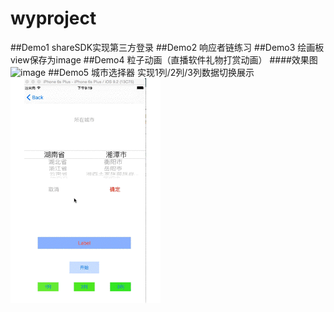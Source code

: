 # wyproject
##Demo1 shareSDK实现第三方登录
##Demo2 响应者链练习
##Demo3 绘画板 view保存为image
##Demo4 粒子动画（直播软件礼物打赏动画）
####效果图
![image](https://github.com/lwy121810/wyproject/blob/master/Image/粒子动画.gif)
##Demo5 城市选择器 实现1列/2列/3列数据切换展示
![image](https://github.com/lwy121810/wyproject/blob/master/Image/城市选择.gif)

